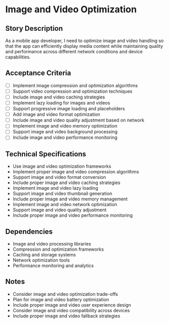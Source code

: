 # Image and Video Optimization

## Story Description
As a mobile app developer, I need to optimize image and video handling so that the app can efficiently display media content while maintaining quality and performance across different network conditions and device capabilities.

## Acceptance Criteria
- [ ] Implement image compression and optimization algorithms
- [ ] Support video compression and optimization techniques
- [ ] Include image and video caching strategies
- [ ] Implement lazy loading for images and videos
- [ ] Support progressive image loading and placeholders
- [ ] Add image and video format optimization
- [ ] Include image and video quality adjustment based on network
- [ ] Implement image and video memory optimization
- [ ] Support image and video background processing
- [ ] Include image and video performance monitoring

## Technical Specifications
- Use image and video optimization frameworks
- Implement proper image and video compression algorithms
- Support image and video format conversion
- Include proper image and video caching strategies
- Implement image and video lazy loading
- Support image and video thumbnail generation
- Include proper image and video memory management
- Implement image and video network optimization
- Support image and video quality adjustment
- Include proper image and video performance monitoring

## Dependencies
- Image and video processing libraries
- Compression and optimization frameworks
- Caching and storage systems
- Network optimization tools
- Performance monitoring and analytics

## Notes
- Consider image and video optimization trade-offs
- Plan for image and video battery optimization
- Include proper image and video user experience design
- Consider image and video compatibility across devices
- Include proper image and video fallback strategies